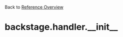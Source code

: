 
Back to [Reference Overview](https://github.com/pyrustic/backstage/blob/master/docs/reference/README.md#readme)

# backstage.handler.\_\_init\_\_



<br>


